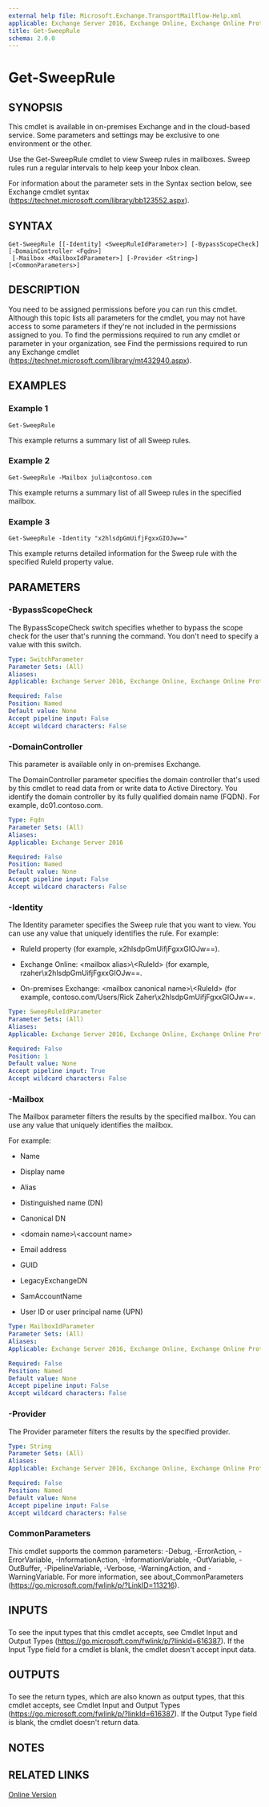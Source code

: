 ```yaml
---
external help file: Microsoft.Exchange.TransportMailflow-Help.xml
applicable: Exchange Server 2016, Exchange Online, Exchange Online Protection
title: Get-SweepRule
schema: 2.0.0
---
```


# Get-SweepRule

## SYNOPSIS
This cmdlet is available in on-premises Exchange and in the cloud-based service. Some parameters and settings may be exclusive to one environment or the other.

Use the Get-SweepRule cmdlet to view Sweep rules in mailboxes. Sweep rules run a regular intervals to help keep your Inbox clean.

For information about the parameter sets in the Syntax section below, see Exchange cmdlet syntax (https://technet.microsoft.com/library/bb123552.aspx).

## SYNTAX

```
Get-SweepRule [[-Identity] <SweepRuleIdParameter>] [-BypassScopeCheck] [-DomainController <Fqdn>]
 [-Mailbox <MailboxIdParameter>] [-Provider <String>] [<CommonParameters>]
```

## DESCRIPTION
You need to be assigned permissions before you can run this cmdlet. Although this topic lists all parameters for the cmdlet, you may not have access to some parameters if they're not included in the permissions assigned to you. To find the permissions required to run any cmdlet or parameter in your organization, see Find the permissions required to run any Exchange cmdlet (https://technet.microsoft.com/library/mt432940.aspx).

## EXAMPLES

### Example 1
```
Get-SweepRule
```

This example returns a summary list of all Sweep rules.

### Example 2
```
Get-SweepRule -Mailbox julia@contoso.com
```

This example returns a summary list of all Sweep rules in the specified mailbox.

### Example 3
```
Get-SweepRule -Identity "x2hlsdpGmUifjFgxxGIOJw=="
```

This example returns detailed information for the Sweep rule with the specified RuleId property value.

## PARAMETERS

### -BypassScopeCheck
The BypassScopeCheck switch specifies whether to bypass the scope check for the user that's running the command. You don't need to specify a value with this switch.

```yaml
Type: SwitchParameter
Parameter Sets: (All)
Aliases:
Applicable: Exchange Server 2016, Exchange Online, Exchange Online Protection

Required: False
Position: Named
Default value: None
Accept pipeline input: False
Accept wildcard characters: False
```

### -DomainController
This parameter is available only in on-premises Exchange.

The DomainController parameter specifies the domain controller that's used by this cmdlet to read data from or write data to Active Directory. You identify the domain controller by its fully qualified domain name (FQDN). For example, dc01.contoso.com.

```yaml
Type: Fqdn
Parameter Sets: (All)
Aliases:
Applicable: Exchange Server 2016

Required: False
Position: Named
Default value: None
Accept pipeline input: False
Accept wildcard characters: False
```

### -Identity
The Identity parameter specifies the Sweep rule that you want to view. You can use any value that uniquely identifies the rule. For example:

- RuleId property (for example, x2hlsdpGmUifjFgxxGIOJw==).

- Exchange Online: \<mailbox alias\>\\\<RuleId\> (for example, rzaher\\x2hlsdpGmUifjFgxxGIOJw==.

- On-premises Exchange: \<mailbox canonical name\>\\\<RuleId\> (for example, contoso.com/Users/Rick Zaher\\x2hlsdpGmUifjFgxxGIOJw==.

```yaml
Type: SweepRuleIdParameter
Parameter Sets: (All)
Aliases:
Applicable: Exchange Server 2016, Exchange Online, Exchange Online Protection

Required: False
Position: 1
Default value: None
Accept pipeline input: True
Accept wildcard characters: False
```

### -Mailbox
The Mailbox parameter filters the results by the specified mailbox. You can use any value that uniquely identifies the mailbox.

For example:

- Name

- Display name

- Alias

- Distinguished name (DN)

- Canonical DN

- \<domain name\>\\\<account name\>

- Email address

- GUID

- LegacyExchangeDN

- SamAccountName

- User ID or user principal name (UPN)

```yaml
Type: MailboxIdParameter
Parameter Sets: (All)
Aliases:
Applicable: Exchange Server 2016, Exchange Online, Exchange Online Protection

Required: False
Position: Named
Default value: None
Accept pipeline input: False
Accept wildcard characters: False
```

### -Provider
The Provider parameter filters the results by the specified provider.

```yaml
Type: String
Parameter Sets: (All)
Aliases:
Applicable: Exchange Server 2016, Exchange Online, Exchange Online Protection

Required: False
Position: Named
Default value: None
Accept pipeline input: False
Accept wildcard characters: False
```

### CommonParameters
This cmdlet supports the common parameters: -Debug, -ErrorAction, -ErrorVariable, -InformationAction, -InformationVariable, -OutVariable, -OutBuffer, -PipelineVariable, -Verbose, -WarningAction, and -WarningVariable. For more information, see about_CommonParameters (https://go.microsoft.com/fwlink/p/?LinkID=113216).

## INPUTS

###  
To see the input types that this cmdlet accepts, see Cmdlet Input and Output Types (https://go.microsoft.com/fwlink/p/?linkId=616387). If the Input Type field for a cmdlet is blank, the cmdlet doesn't accept input data.

## OUTPUTS

###  
To see the return types, which are also known as output types, that this cmdlet accepts, see Cmdlet Input and Output Types (https://go.microsoft.com/fwlink/p/?linkId=616387). If the Output Type field is blank, the cmdlet doesn't return data.

## NOTES

## RELATED LINKS

[Online Version](https://technet.microsoft.com/library/3893ff38-931d-49f8-b34d-d7666b629d54.aspx)
